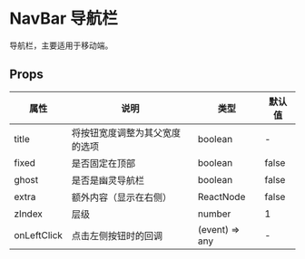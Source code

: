 # NavBar 导航栏

导航栏，主要适用于移动端。

## Props

|  属性   | 说明  | 类型  | 默认值  |
|  ----  | ----  |  ----  | ----  |
| title  | 将按钮宽度调整为其父宽度的选项 | boolean  | - |
| fixed  | 是否固定在顶部 | boolean  | false |
| ghost  | 是否是幽灵导航栏 | boolean  | false |
| extra  | 额外内容（显示在右侧） | ReactNode  | false |
| zIndex  | 层级 | number  | 1 |
| onLeftClick  | 点击左侧按钮时的回调 | (event) => any  | - |

